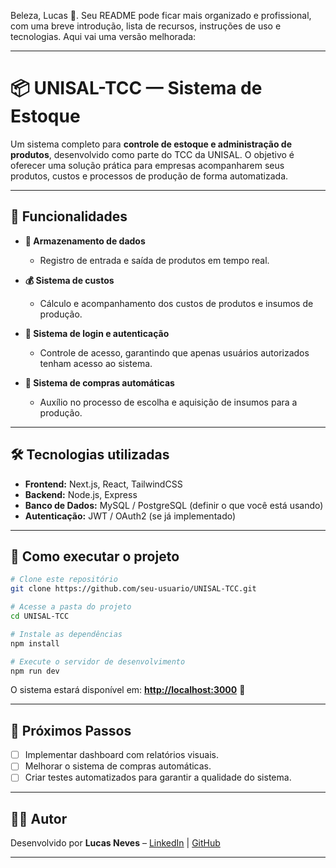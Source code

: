 Beleza, Lucas 🙌. Seu README pode ficar mais organizado e profissional, com uma breve introdução, lista de recursos, instruções de uso e tecnologias. Aqui vai uma versão melhorada:

---

# 📦 UNISAL-TCC — Sistema de Estoque

Um sistema completo para **controle de estoque e administração de produtos**, desenvolvido como parte do TCC da UNISAL.
O objetivo é oferecer uma solução prática para empresas acompanharem seus produtos, custos e processos de produção de forma automatizada.

---

## 🚀 Funcionalidades

* **📂 Armazenamento de dados**

  * Registro de entrada e saída de produtos em tempo real.

* **💰 Sistema de custos**

  * Cálculo e acompanhamento dos custos de produtos e insumos de produção.

* **🔐 Sistema de login e autenticação**

  * Controle de acesso, garantindo que apenas usuários autorizados tenham acesso ao sistema.

* **🛒 Sistema de compras automáticas**

  * Auxílio no processo de escolha e aquisição de insumos para a produção.

---

## 🛠️ Tecnologias utilizadas

* **Frontend:** Next.js, React, TailwindCSS
* **Backend:** Node.js, Express
* **Banco de Dados:** MySQL / PostgreSQL (definir o que você está usando)
* **Autenticação:** JWT / OAuth2 (se já implementado)

---

## 📌 Como executar o projeto

```bash
# Clone este repositório
git clone https://github.com/seu-usuario/UNISAL-TCC.git

# Acesse a pasta do projeto
cd UNISAL-TCC

# Instale as dependências
npm install

# Execute o servidor de desenvolvimento
npm run dev
```

O sistema estará disponível em: **[http://localhost:3000](http://localhost:3000)** 🚀

---

## 📖 Próximos Passos

* [ ] Implementar dashboard com relatórios visuais.
* [ ] Melhorar o sistema de compras automáticas.
* [ ] Criar testes automatizados para garantir a qualidade do sistema.

---

## 👨‍💻 Autor

Desenvolvido por **Lucas Neves** – [LinkedIn](https://www.linkedin.com) | [GitHub](https://github.com)

---
